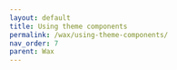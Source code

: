 ```yaml
---
layout: default
title: Using theme components
permalink: /wax/using-theme-components/
nav_order: 7
parent: Wax
---
```

